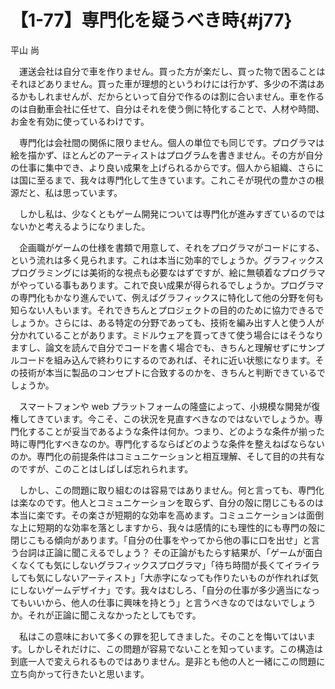 # 【1-77】専門化を疑うべき時{#j77}

<div class="author">平山 尚</div>

　運送会社は自分で車を作りません。買った方が楽だし、買った物で困ることはそれほどありません。買った車が理想的というわけには行かず、多少の不満はあるかもしれませんが、だからといって自分で作るのは割に合いません。車を作るのは自動車会社に任せて、自分はそれを使う側に特化することで、人材や時間、お金を有効に使っているわけです。

　専門化は会社間の関係に限りません。個人の単位でも同じです。プログラマは絵を描かず、ほとんどのアーティストはプログラムを書きません。その方が自分の仕事に集中でき、より良い成果を上げられるからです。個人から組織、さらには国に至るまで、我々は専門化して生きています。これこそが現代の豊かさの根源だと、私は思っています。

　しかし私は、少なくともゲーム開発については専門化が進みすぎているのではないかと考えるようになりました。

　企画職がゲームの仕様を書類で用意して、それをプログラマがコードにする、という流れは多く見られます。これは本当に効率的でしょうか。グラフィックスプログラミングには美術的な視点も必要なはずですが、絵に無頓着なプログラマがやっている事もあります。これで良い成果が得られるでしょうか。プログラマの専門化もかなり進んでいて、例えばグラフィックスに特化して他の分野を何も知らない人もいます。それできちんとプロジェクトの目的のために協力できるでしょうか。さらには、ある特定の分野であっても、技術を編み出す人と使う人が分かれていることがあります。ミドルウェアを買ってきて使う場合にはそうなりますし、論文を読んで自分でコードを書く場合でも、きちんと理解せずにサンプルコードを組み込んで終わりにするのであれば、それに近い状態になります。その技術が本当に製品のコンセプトに合致するのかを、きちんと判断できているでしょうか。

　スマートフォンや web プラットフォームの隆盛によって、小規模な開発が復権してきています。今こそ、この状況を見直すべきなのではないでしょうか。専門化することが妥当であるような条件は何か。つまり、どのような条件が揃った時に専門化すべきなのか。専門化するならばどのような条件を整えねばならないのか。専門化の前提条件はコミュニケーションと相互理解、そして目的の共有なのですが、このことはしばしば忘れられます。

　しかし、この問題に取り組むのは容易ではありません。何と言っても、専門化は楽なのです。他人とコミュニケーションを取らず、自分の殻に閉じこもるのは本当に楽です。その楽さが短期的な効率を高めます。コミュニケーションは面倒な上に短期的な効率を落としますから、我々は感情的にも理性的にも専門の殻に閉じこもる傾向があります。「自分の仕事をやってから他の事に口を出せ」と言う台詞は正論に聞こえるでしょう？ その正論がもたらす結果が、「ゲームが面白くなくても気にしないグラフィックスプログラマ」「待ち時間が長くてイライラしても気にしないアーティスト」「大赤字になっても作りたいものが作れれば気にしないゲームデザイナ」です。我々はむしろ、「自分の仕事が多少適当になってもいいから、他人の仕事に興味を持とう」と言うべきなのではないでしょうか。それが正論に聞こえなかったとしてもです。

　私はこの意味において多くの罪を犯してきました。そのことを悔いてはいます。しかしそれだけに、この問題が容易でないことを知っています。この構造は到底一人で変えられるものではありません。是非とも他の人と一緒にこの問題に立ち向かって行きたいと思います。
